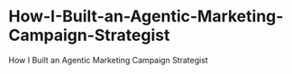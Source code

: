 # How-I-Built-an-Agentic-Marketing-Campaign-Strategist
How I Built an Agentic Marketing Campaign Strategist
